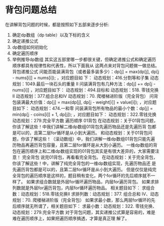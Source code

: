 # 背包问题总结

在讲解背包问题的时候，都是按照如下五部来逐步分析:
1. 确定dp数组（dp table）以及下标的含义
2. 确定递推公式
3. dp数组如何初始化
4. 确定遍历顺序
5. 举例推导dp数组
其实这五部⾥哪⼀步都很关键，但确定递推公式和确定遍历顺序都具有规律性和代表性，所以下⾯我从
这两点来对背包问题做⼀做总结。
背包递推公式
问能否能装满背包（或者最多装多少）：dp[j] = max(dp[j], dp[j - nums[i]] + nums[i]); ，对应题⽬如
下：
动态规划：416.分割等和⼦集
动态规划：1049.最后⼀块⽯头的重量 II
问装满背包有⼏种⽅法：dp[j] += dp[j - nums[i]] ，对应题⽬如下：
动态规划：494.⽬标和
动态规划：518. 零钱兑换 II
动态规划：377.组合总和Ⅳ
动态规划：70. 爬楼梯进阶版（完全背包）
问背包装满最⼤价值：dp[j] = max(dp[j], dp[j - weight[i]] + value[i]); ，对应题⽬如下：
动态规划：474.⼀和零
问装满背包所有物品的最⼩个数：dp[j] = min(dp[j - coins[i]] + 1, dp[j]); ，对应题⽬如下：
动态规划：322.零钱兑换
动态规划：279.完全平⽅数
遍历顺序
01背包
在动态规划：关于01背包问题，你该了解这些！中我们讲解⼆维dp数组01背包先遍历物品还是先遍历背
包都是可以的，且第⼆层for循环是从⼩到⼤遍历。
和动态规划：关于01背包问题，你该了解这些！（滚动数组）中，我们讲解⼀维dp数组01背包只能先遍
历物品再遍历背包容量，且第⼆层for循环是从⼤到⼩遍历。
⼀维dp数组的背包在遍历顺序上和⼆维dp数组实现的01背包其实是有很⼤差异的，⼤家需要注意！
完全背包
说完01背包，再看看完全背包。
在动态规划：关于完全背包，你该了解这些！中，讲解了纯完全背包的⼀维dp数组实现，先遍历物品还
是先遍历背包都是可以的，且第⼆层for循环是从⼩到⼤遍历。
但是仅仅是纯完全背包的遍历顺序是这样的，题⽬稍有变化，两个for循环的先后顺序就不⼀样了。
如果求组合数就是外层for循环遍历物品，内层for遍历背包。
如果求排列数就是外层for遍历背包，内层for循环遍历物品。
相关题⽬如下：
求组合数：动态规划：518.零钱兑换II
求排列数：动态规划：377. 组合总和 Ⅳ、动态规划：70. 爬楼梯进阶版（完全背包）
如果求最⼩数，那么两层for循环的先后顺序就⽆所谓了，相关题⽬如下：
求最⼩数：动态规划：322. 零钱兑换、动态规划：279.完全平⽅数
对于背包问题，其实递推公式算是容易的，难是难在遍历顺序上，如果把遍历顺序搞透，才算是真正理
解了。